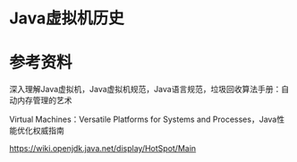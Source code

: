 

# Java虚拟机历史



# 参考资料

深入理解Java虚拟机，Java虚拟机规范，Java语言规范，垃圾回收算法手册：自动内存管理的艺术

Virtual Machines：Versatile Platforms for Systems and Processes，Java性能优化权威指南

https://wiki.openjdk.java.net/display/HotSpot/Main